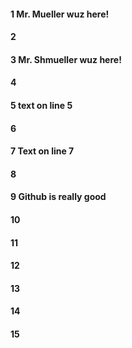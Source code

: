 #### 1 Mr. Mueller wuz here!
#### 2
#### 3 Mr. Shmueller wuz here!
#### 4
#### 5 text on line 5
#### 6
#### 7 Text on line 7
#### 8
#### 9 Github is really good
#### 10
#### 11
#### 12
#### 13
#### 14
#### 15